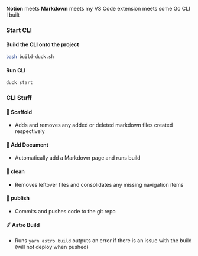 **Notion** meets **Markdown** meets my VS Code extension meets some Go CLI I built

### Start CLI

#### Build the CLI onto the project

```bash
bash build-duck.sh
```

#### Run CLI

```bash
duck start
```

### CLI Stuff

#### 🧱 Scaffold

- Adds and removes any added or deleted markdown files created respectively

#### 📃 Add Document

- Automatically add a Markdown page and runs build

#### 🧼 clean

- Removes leftover files and consolidates any missing navigation items

#### 🚀 publish

- Commits and pushes code to the git repo

#### ☄️ Astro Build

- Runs `yarn astro build` outputs an error if there is an issue with the build (will not deploy when pushed)

```

```

